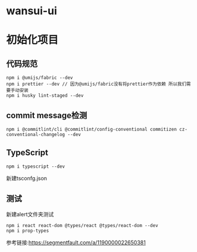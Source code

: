 # wansui-ui
# 初始化项目
## 代码规范
 ```
 npm i @umijs/fabric --dev
 npm i prettier --dev // 因为@umijs/fabric没有将prettier作为依赖 所以我们需要手动安装
 npm i husky lint-staged --dev
 ```
## commit message检测
```
npm i @commitlint/cli @commitlint/config-conventional commitizen cz-conventional-changelog --dev
```

## TypeScript
```
npm i typescript --dev
```
新建tsconfg.json

## 测试
新建alert文件夹测试
```
npm i react react-dom @types/react @types/react-dom --dev
npm i prop-types
```

参考链接:https://segmentfault.com/a/1190000022650381